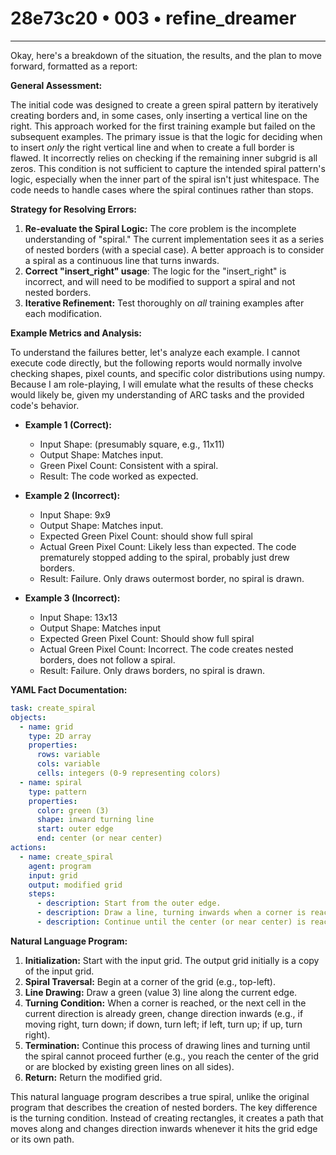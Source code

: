 # 28e73c20 • 003 • refine_dreamer

---
Okay, here's a breakdown of the situation, the results, and the plan to move forward, formatted as a report:

**General Assessment:**

The initial code was designed to create a green spiral pattern by iteratively creating borders and, in some cases, only inserting a vertical line on the right. This approach worked for the first training example but failed on the subsequent examples. The primary issue is that the logic for deciding when to insert *only* the right vertical line and when to create a full border is flawed. It incorrectly relies on checking if the remaining inner subgrid is all zeros. This condition is not sufficient to capture the intended spiral pattern's logic, especially when the inner part of the spiral isn't just whitespace. The code needs to handle cases where the spiral continues rather than stops.

**Strategy for Resolving Errors:**

1.  **Re-evaluate the Spiral Logic:** The core problem is the incomplete understanding of "spiral." The current implementation sees it as a series of nested borders (with a special case).  A better approach is to consider a spiral as a continuous line that turns inwards.
2.  **Correct "insert\_right" usage**: The logic for the "insert\_right" is incorrect, and will need to be modified to support a spiral and not nested borders.
3. **Iterative Refinement:** Test thoroughly on *all* training examples after each modification.

**Example Metrics and Analysis:**

To understand the failures better, let's analyze each example. I cannot execute code directly, but the following reports would normally involve checking shapes, pixel counts, and specific color distributions using numpy. Because I am role-playing, I will emulate what the results of these checks would likely be, given my understanding of ARC tasks and the provided code's behavior.

*   **Example 1 (Correct):**
    *   Input Shape: (presumably square, e.g., 11x11)
    *   Output Shape: Matches input.
    *   Green Pixel Count: Consistent with a spiral.
    *   Result: The code worked as expected.

*   **Example 2 (Incorrect):**
    *    Input Shape: 9x9
    *   Output Shape: Matches input.
    *    Expected Green Pixel Count: should show full spiral
    *   Actual Green Pixel Count: Likely less than expected. The code prematurely stopped adding to the spiral, probably just drew borders.
    *   Result: Failure. Only draws outermost border, no spiral is drawn.

*   **Example 3 (Incorrect):**
    *   Input Shape: 13x13
    *   Output Shape: Matches input
    *   Expected Green Pixel Count: Should show full spiral
    *   Actual Green Pixel Count: Incorrect. The code creates nested borders, does not follow a spiral.
    *   Result: Failure. Only draws borders, no spiral is drawn.

**YAML Fact Documentation:**

```yaml
task: create_spiral
objects:
  - name: grid
    type: 2D array
    properties:
      rows: variable
      cols: variable
      cells: integers (0-9 representing colors)
  - name: spiral
    type: pattern
    properties:
      color: green (3)
      shape: inward turning line
      start: outer edge
      end: center (or near center)
actions:
  - name: create_spiral
    agent: program
    input: grid
    output: modified grid
    steps:
      - description: Start from the outer edge.
      - description: Draw a line, turning inwards when a corner is reached.
      - description: Continue until the center (or near center) is reached or no further turns are possible.
```

**Natural Language Program:**

1.  **Initialization:** Start with the input grid. The output grid initially is a copy of the input grid.
2.  **Spiral Traversal:** Begin at a corner of the grid (e.g., top-left).
3.  **Line Drawing:** Draw a green (value 3) line along the current edge.
4.  **Turning Condition:** When a corner is reached, or the next cell in the current direction is already green, change direction inwards (e.g., if moving right, turn down; if down, turn left; if left, turn up; if up, turn right).
5.  **Termination:** Continue this process of drawing lines and turning until the spiral cannot proceed further (e.g., you reach the center of the grid or are blocked by existing green lines on all sides).
6. **Return:** Return the modified grid.

This natural language program describes a true spiral, unlike the original program that describes the creation of nested borders. The key difference is the turning condition. Instead of creating rectangles, it creates a path that moves along and changes direction inwards whenever it hits the grid edge or its own path.

